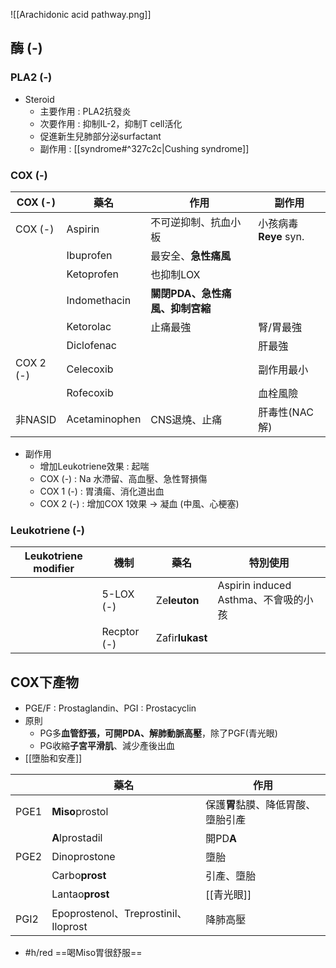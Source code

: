 ![[Arachidonic acid pathway.png]]
## 酶 (-)
### PLA2 (-)
- Steroid
	- 主要作用 : PLA2抗發炎
	- 次要作用 : 抑制IL-2，抑制T cell活化
	- 促進新生兒肺部分泌surfactant
	- 副作用 : [[syndrome#^327c2c|Cushing syndrome]]
### COX (-)
| COX (-)  | 藥名           | 作用                        | 副作用            |
|----------|----------------|-----------------------------|-------------------|
| COX (-)  | Aspirin        | 不可逆抑制、抗血小板                    | 小孩病毒**Reye** syn. |
|          | Ibuprofen      | 最安全、**急性痛風**            |                   |
|          | Ketoprofen     | 也抑制LOX                   |                   |
|          | Indomethacin   | **關閉PDA、急性痛風、抑制宮縮** |                   |
|          | Ketorolac      | 止痛最強                    | 腎/胃最強         |
|          | Diclofenac     |                             | 肝最強            |
| COX 2 (-) | Celecoxib      |                             | 副作用最小        |
|          | Rofecoxib      |                             | 血栓風險          |
| 非NASID  | Acetaminophen  | CNS退燒、止痛               | 肝毒性(NAC解)     |
- 副作用
	- 增加Leukotriene效果 : 起喘
	- COX (-) : Na 水滯留、高血壓、急性腎損傷
	- COX 1 (-) : 胃潰瘍、消化道出血
	- COX 2 (-) : 增加COX 1效果 -> 凝血 (中風、心梗塞)
### Leukotriene (-)
| Leukotriene modifier | 機制        | 藥名        | 特別使用                             |
|----------------------|-------------|-------------|--------------------------------------|
|                      | 5-LOX (-)   | Ze**leuton**    | Aspirin induced Asthma、不會吸的小孩 |
|                      | Recptor (-) | Zafir**lukast** |                                      |

## COX下產物
- PGE/F : Prostaglandin、PGI : Prostacyclin
- 原則
	- PG多**血管舒張，可開PDA、解肺動脈高壓**，除了PGF(青光眼)
	- PG收縮**子宮平滑肌**、減少產後出血
- [[墮胎和安產]]

|      | 藥名                                 | 作用                 |
|------|--------------------------------------|----------------------|
| PGE1 | **Miso**prostol                          | 保護**胃**黏膜、降低胃酸、墮胎引產 |
|      | **A**lprostadil                          | 開PD**A**                |
| PGE2 | Dinoprostone                         | 墮胎                 |
|      | Carbo**prost**                           | 引產、墮胎           |
|      | Lantao**prost**                          | [[青光眼]]               |
| PGI2 | Epoprostenol、Treprostinil、Iloprost | 降肺高壓             |
- #h/red  ==喝Miso胃很舒服==


